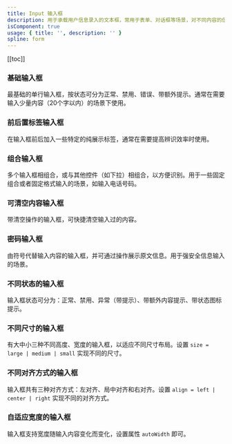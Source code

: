 ```yaml
---
title: Input 输入框
description: 用于承载用户信息录入的文本框，常用于表单、对话框等场景，对不同内容的信息录入，可拓展形成多种信息录入形式。
isComponent: true
usage: { title: '', description: '' }
spline: form
---
```


[[toc]]

<script>
import Usage from "../DocUsage.svelte"
</script>

<Usage></Usage>

### 基础输入框

最基础的单行输入框，按状态可分为正常、禁用、错误、带额外提示。通常在需要输入少量内容（20个字以内）的场景下使用。

<script>
import Base from "../../example/Base.svelte"
</script>

<Base></Base>

### 前后置标签输入框

在输入框前后加入一些特定的纯展示标签，通常在需要提高辨识效率时使用。

<script>
import Addon from "../../example/Addon.svelte"
</script>

<Addon></Addon>

### 组合输入框

多个输入框相组合，或与其他控件（如下拉）相组合，以方便识别。用于一些固定组合或者固定格式输入的场景，如输入电话号码。

<script>
import Group from "../../example/Group.svelte"
</script>

<Group></Group>

### 可清空内容输入框

带清空操作的输入框，可快捷清空输入过的内容。

<script>
import Clearable from "../../example/Clearable.svelte"
</script>

<Clearable></Clearable>

### 密码输入框

由符号代替输入内容的输入框，并可通过操作展示原文信息。用于强安全信息输入的场景。

<script>
import Password from "../../example/Password.svelte"
</script>

<Password></Password>

### 不同状态的输入框

输入框状态可分为：正常、禁用、异常（带提示）、带额外内容提示、带状态图标提示。

<script>
import Status from "../../example/Status.svelte"
</script>

<Status></Status>

### 不同尺寸的输入框

有大中小三种不同高度、宽度的输入框，以适应不同尺寸布局。设置 `size = large | medium | small` 实现不同的尺寸。

<script>
import Size from "../../example/Size.svelte"
</script>

<Size></Size>

### 不同对齐方式的输入框

输入框共有三种对齐方式：左对齐、局中对齐和右对齐。设置 `align = left | center | right` 实现不同的对齐方式。

<script>
import Align from "../../example/Align.svelte"
</script>

<Align></Align>

### 自适应宽度的输入框

输入框支持宽度随输入内容变化而变化，设置属性 `autoWidth` 即可。

<script>

import AutoWidth from "../../example/AutoWidth.svelte"

</script>

<AutoWidth></AutoWidth>

[//]: #
[//]: # '### 带长度限制的输入框'
[//]: #
[//]: # '- 使用 `maxlength` 设置输入框的长度限度，一个中文等于一个计数长度。'
[//]: # '- 使用 `maxcharacter` 设置输入框的长度限度，一个中文汉字表示两个字符长度。'
[//]: # '- 使用 `allowInputOverMax` 设置是否允许在输入内容已经超出限制时继续输入。'
[//]: # '- 使用 `showLimitNumber` 设置是否显示输入框右侧的字数统计。'
[//]: #
[//]: # '<script>'
[//]: # 'import MaxLengthCount from "../../example/MaxLengthCount.svelte"'
[//]: # '</script>'
[//]: #
[//]: # '<MaxLengthCount></MaxLengthCount>'
[//]: #
[//]: # '### 可格式化数据的输入框'
[//]: #
[//]: # '可以使用 `format` 设置输入框在失焦和聚焦时的不同内容呈现。'
[//]: #
[//]: # '<script>'
[//]: # 'import Format from "../../example/Format.svelte"'
[//]: # '</script>'
[//]: #
[//]: # '<Format></Format>'
